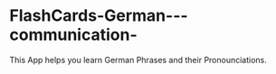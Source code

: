# FlashCards-German---communication-
This App helps you learn German Phrases and their Pronounciations. 
